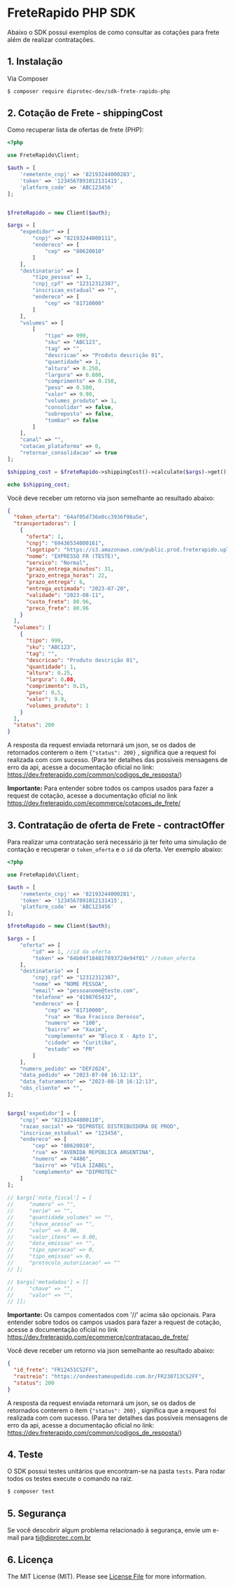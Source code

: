 # FreteRapido PHP SDK


Abaixo o SDK possui exemplos de como consultar as cotações para frete além de realizar contratações.

## 1. Instalação

Via Composer

``` bash
$ composer require diprotec-dev/sdk-frete-rapido-php
```

## 2. Cotação de Frete - shippingCost


Como recuperar lista de ofertas de frete (PHP):

```php
<?php

use FreteRapido\Client;

$auth = [
    'remetente_cnpj' => '82193244000283',
    'token' => '1234567891012131415',
    'platform_code' => 'ABC123456'
];


$freteRapido = new Client($auth);

$args = [
    "expedidor" => [
        "cnpj" => "82193244000111",
        "endereco" => [
            "cep" => "80620010"
        ]
    ],
    "destinatario" => [
        "tipo_pessoa" => 1,
        "cnpj_cpf" => "12312312387",
        "inscricao_estadual" => "",
        "endereco" => [
            "cep" => "81710000"
        ]
    ],
    "volumes" => [
        [
            "tipo" => 999,
            "sku" => "ABC123",
            "tag" => "",
            "descricao" => "Produto descrição 01",
            "quantidade" => 1,
            "altura" => 0.250,
            "largura" => 0.080,
            "comprimento" => 0.150,
            "peso" => 0.500,
            "valor" => 9.90,
            "volumes_produto" => 1,
            "consolidar" => false,
            "sobreposto" => false,
            "tombar" => false
        ]
    ],
    "canal" => "",
    "cotacao_plataforma" => 0,
    "retornar_consolidacao" => true
];

$shipping_cost = $freteRapido->shippingCost()->calculate($args)->get();

echo $shipping_cost;

```

Você deve receber um retorno via json semelhante ao resultado abaixo:

```json
{
  "token_oferta": "64af05d736e0cc3936f98a5e",
  "transportadoras": [
    {
      "oferta": 1,
      "cnpj": "69436534000161",
      "logotipo": "https://s3.amazonaws.com/public.prod.freterapido.uploads/transportadora/foto-perfil/69436534000161.png",
      "nome": "EXPRESSO FR (TESTE)",
      "servico": "Normal",
      "prazo_entrega_minutos": 31,
      "prazo_entrega_horas": 22,
      "prazo_entrega": 6,
      "entrega_estimada": "2023-07-20",
      "validade": "2023-08-11",
      "custo_frete": 80.96,
      "preco_frete": 80.96
    }
  ],
  "volumes": [
    {
      "tipo": 999,
      "sku": "ABC123",
      "tag": "",
      "descricao": "Produto descrição 01",
      "quantidade": 1,
      "altura": 0.25,
      "largura": 0.08,
      "comprimento": 0.15,
      "peso": 0.5,
      "valor": 9.9,
      "volumes_produto": 1
    }
  ],
  "status": 200
}

```

A resposta da request enviada retornará um json, se os dados de retornados conterem o item `{"status": 200}` , significa que a request foi realizada com com sucesso. (Para ter detalhes das possíveis mensagens de erro da api, acesse a documentação oficial no link: https://dev.freterapido.com/common/codigos_de_resposta/)

<b>Importante:</b> Para entender sobre todos os campos usados para fazer a request de cotação, acesse a documentação oficial no link https://dev.freterapido.com/ecommerce/cotacoes_de_frete/


## 3. Contratação de oferta de Frete - contractOffer


Para realizar uma contratação será necessário já ter feito uma simulação de contação e recuperar o `token_oferta` e o `id` da oferta. Ver exemplo abaixo:

```php
<?php

use FreteRapido\Client;

$auth = [
    'remetente_cnpj' => '82193244000281',
    'token' => '1234567891012131415',
    'platform_code' => 'ABC123456'
];

$freteRapido = new Client($auth);

$args = [
    "oferta" => [
        "id" => 1, //id da oferta
        "token" => "64b04f184817893724e94f01" //token_oferta
    ],
    "destinatario" => [
        "cnpj_cpf" => "12312312387",
        "nome" => "NOME PESSOA",
        "email" => "pessoanome@teste.com",
        "telefone" => "4198765432",
        "endereco" => [
            "cep" => "81710000",
            "rua" => "Rua Fracisco Derosso",
            "numero" => "100",
            "bairro" => "Xaxim",
            "complemento" => "Bloco X - Apto 1",
            "cidade" => "Curitiba",
            "estado" => "PR"
        ]
    ],
    "numero_pedido" => "DEF2024",
    "data_pedido" => "2023-07-08 16:12:13",
    "data_faturamento" => "2023-08-10 16:12:13",
    "obs_cliente" => "",
];


$args['expedidor'] = [
    "cnpj" => "82193244000110",
    "razao_social" => "DIPROTEC DISTRIBUIDORA DE PROD",
    "inscricao_estadual" => "123456",
    "endereco" => [
        "cep" => "80620010",
        "rua" => "AVENIDA REPÚBLICA ARGENTINA",
        "numero" => "4486",
        "bairro" => "VILA IZABEL",
        "complemento" => "DIPROTEC"
    ]
];
 
// $args['nota_fiscal'] = [
//     "numero" => "",
//     "serie" => "",
//     "quantidade_volumes" => "",
//     "chave_acesso" => "",
//     "valor" => 0.00,
//     "valor_itens" => 0.00,
//     "data_emissao" => "",
//     "tipo_operacao" => 0,
//     "tipo_emissao" => 0,
//     "protocolo_autorizacao" => ""
// ];

// $args['metadados'] = [[
//     "chave" => "",
//     "valor" => "",
// ]];

```

<b>Importante:</b> Os campos comentados com '//' acima são opcionais.  Para entender sobre todos os campos usados para fazer a request de cotação, acesse a documentação oficial no link https://dev.freterapido.com/ecommerce/contratacao_de_frete/

Você deve receber um retorno via json semelhante ao resultado abaixo:

```json
{
  "id_frete": "FR12451CS2FF",
  "rastreio": "https://ondeestameupedido.com.br/FR230713CS2FF",
  "status": 200
}
```

A resposta da request enviada retornará um json, se os dados de retornados conterem o item `{"status": 200}` , significa que a request foi realizada com com sucesso. (Para ter detalhes das possíveis mensagens de erro da api, acesse a documentação oficial no link: https://dev.freterapido.com/common/codigos_de_resposta/)

## 4. Teste

O SDK possui testes unitários que encontram-se na pasta `tests`. Para rodar todos os testes execute o comando na raiz.

``` bash
$ composer test
```

## 5. Segurança

Se você descobrir algum problema relacionado à segurança, envie um e-mail para ti@diprotec.com.br


## 6. Licença

The MIT License (MIT). Please see [License File](LICENSE.md) for more information.
